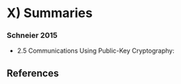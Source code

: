 # X) Summaries
### Schneier 2015

- 2.5 Communications Using Public-Key Cryptography: 


## References


